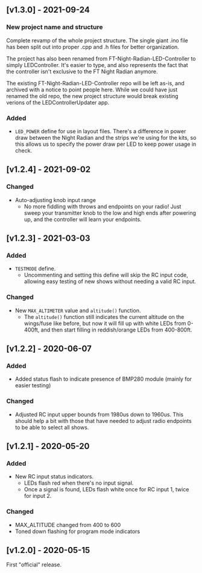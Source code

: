 ## [v1.3.0] - 2021-09-24
### New project name and structure
Complete revamp of the whole project structure. The single giant .ino file has been split out into proper .cpp and .h files for better organization.

The project has also been renamed from FT-Night-Radian-LED-Controller to simply LEDController. It's easier to type, and also represents the fact that the controller isn't exclusive to the FT Night Radian anymore.

The existing FT-Night-Radian-LED-Controller repo will be left as-is, and archived with a notice to point people here. While we could have just renamed the old repo, the new project structure would break existing verions of the LEDControllerUpdater app.

### Added
- `LED_POWER` define for use in layout files. There's a difference in power draw between the Night Radian and the strips we're using for the kits, so this allows us to specify the power draw per LED to keep power usage in check.

## [v1.2.4] - 2021-09-02
### Changed
- Auto-adjusting knob input range
  - No more fiddling with throws and endpoints on your radio! Just sweep your transmitter knob to the low and high ends after powering up, and the controller will learn your endpoints.

## [v1.2.3] - 2021-03-03
### Added
- `TESTMODE` define.
  - Uncommenting and setting this define will skip the RC input code, allowing easy testing of new shows without needing a valid RC input.

### Changed
- New `MAX_ALTIMETER` value and `altitude()` function.
  - The `altitude()` function still indicates the current altitude on the wings/fuse like before, but now it will fill up with white LEDs from 0-400ft, and then start filling in reddish/orange LEDs from 400-800ft.

## [v1.2.2] - 2020-06-07
### Added
- Added status flash to indicate presence of BMP280 module (mainly for easier testing)

### Changed
- Adjusted RC input upper bounds from 1980us down to 1960us. This should help a bit with those that have needed to adjust radio endpoints to be able to select all shows.

## [v1.2.1] - 2020-05-20
### Added
- New RC input status indicators.
  - LEDs flash red when there's no input signal.
  - Once a signal is found, LEDs flash white once for RC input 1, twice for input 2.

### Changed
- MAX_ALTITUDE changed from 400 to 600
- Toned down flashing for program mode indicators

## [v1.2.0] - 2020-05-15
First "official" release.
